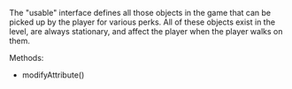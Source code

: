 The "usable" interface defines all those objects in the game that can be picked up by the player for various perks.
All of these objects exist in the level, are always stationary, and affect the player when the player walks on them.

Methods:
<ul>
  <li>modifyAttribute()</li>
</ul>

